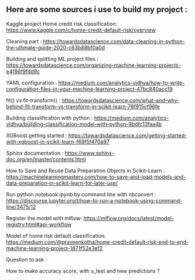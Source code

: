 ## Here are some sources i use to build my project :

Kaggle project Home credit risk classification:
<https://www.kaggle.com/c/home-credit-default-risk/overview>

Cleaning part :
<https://towardsdatascience.com/data-cleaning-in-python-the-ultimate-guide-2020-c63b88bf0a0d>

Building and splitting ML project files :
<https://towardsdatascience.com/organizing-machine-learning-projects-e4f86f9fdd9c>

YAML configuration :
<https://medium.com/analytics-vidhya/how-to-write-configuration-files-in-your-machine-learning-project-47bc840acc19>

fit() vs fit-transform() :
<https://towardsdatascience.com/what-and-why-behind-fit-transform-vs-transform-in-scikit-learn-78f915cf96fe>

Building classlification with python :
<https://medium.com/analytics-vidhya/building-classification-model-with-python-9bdfc13faa4b>

XGBoost getting started :
<https://towardsdatascience.com/getting-started-with-xgboost-in-scikit-learn-f69f5f470a97>

Sphinx documentation :
<https://www.sphinx-doc.org/en/master/contents.html>

How to Save and Reuse Data Preparation Objects in Scikit-Learn :
<https://machinelearningmastery.com/how-to-save-and-load-models-and-data-preparation-in-scikit-learn-for-later-use/>

Run python notebook ipynb by command line with nbconvert :
<https://discourse.jupyter.org/t/how-to-run-a-notebook-using-command-line/3475/12>

Register the model with mlflow:
<https://mlflow.org/docs/latest/model-registry.html#api-workflow>

Model of home risk default classification:
<https://medium.com/@praveenkotha/home-credit-default-risk-end-to-end-machine-learning-project-1871f52e3ef2>

Question to ask :

How to make accuracy score, with x_test and new predictions ?